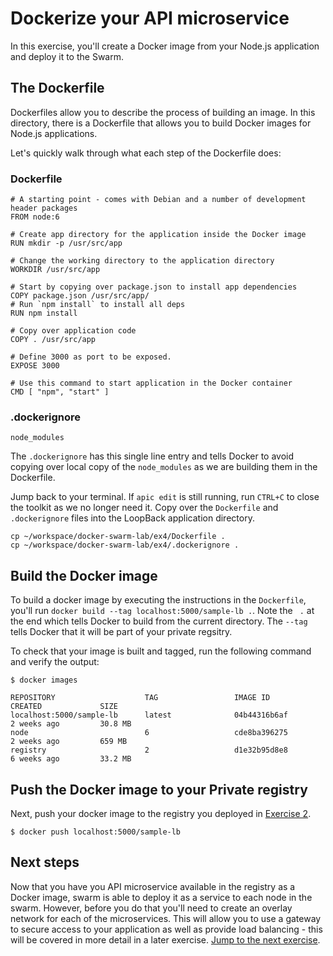 # Dockerize your API microservice

In this exercise, you'll create a Docker image from your Node.js application and deploy it to the Swarm.

## The Dockerfile

Dockerfiles allow you to describe the process of building an image. In this directory, there is a Dockerfile that allows you to build Docker images for Node.js applications.

Let's quickly walk through what each step of the Dockerfile does:

### Dockerfile
```
# A starting point - comes with Debian and a number of development header packages
FROM node:6

# Create app directory for the application inside the Docker image
RUN mkdir -p /usr/src/app

# Change the working directory to the application directory
WORKDIR /usr/src/app

# Start by copying over package.json to install app dependencies
COPY package.json /usr/src/app/
# Run `npm install` to install all deps
RUN npm install

# Copy over application code
COPY . /usr/src/app

# Define 3000 as port to be exposed.
EXPOSE 3000

# Use this command to start application in the Docker container
CMD [ "npm", "start" ]
```

### .dockerignore
```
node_modules
```
The `.dockerignore` has this single line entry and tells Docker to avoid copying over local copy of the `node_modules` as we are building them in the Dockerfile.

Jump back to your terminal. If `apic edit` is still running, run `CTRL+C` to close the toolkit as we no longer need it. Copy over the `Dockerfile` and `.dockerignore` files into the LoopBack application directory.

```
cp ~/workspace/docker-swarm-lab/ex4/Dockerfile .
cp ~/workspace/docker-swarm-lab/ex4/.dockerignore .
```

## Build the Docker image

To build a docker image by executing the instructions in the `Dockerfile`, you'll run `docker build --tag localhost:5000/sample-lb .`. Note the ` .` at the end which tells Docker to build from the current directory. The `--tag` tells Docker that it will be part of your private regsitry.

To check that your image is built and tagged, run the following command and verify the output:

```
$ docker images

REPOSITORY                    TAG                 IMAGE ID            CREATED             SIZE
localhost:5000/sample-lb      latest              04b44316b6af        2 weeks ago         30.8 MB
node                          6                   cde8ba396275        2 weeks ago         659 MB
registry                      2                   d1e32b95d8e8        6 weeks ago         33.2 MB
```

## Push the Docker image to your Private registry

Next, push your docker image to the registry you deployed in [Exercise 2](../ex2/README.md).

```
$ docker push localhost:5000/sample-lb
```

## Next steps

Now that you have you API microservice available in the registry as a Docker image, swarm is able to deploy it as a service to each node in the swarm. However, before you do that you'll need to create an overlay network for each of the microservices. This will allow you to use a gateway to secure access to your application as well as provide load balancing - this will be covered in more detail in a later exercise. [Jump to the next exercise](../ex5/README.md).
